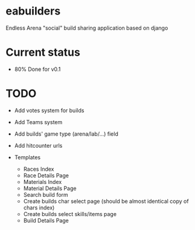 # eabuilders

Endless Arena "social" build sharing application based on django

# Current status

- 80% Done for v0.1

# TODO

- Add votes system for builds
- Add Teams system
- Add builds' game type (arena/lab/...) field
- Add hitcounter urls

- Templates

  - Races Index
  - Race Details Page
  - Materials Index
  - Material Details Page
  - Search build form
  - Create builds char select page (should be almost identical copy of chars index)
  - Create builds select skills/items page
  - Build Details Page

